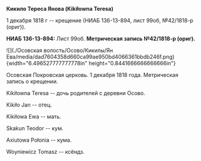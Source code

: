 **Кикило Тереса Янова (Kikiłowna Teresa)**

1 декабря 1818 г -- крещение (НИАБ 136-13-894, лист 99об, №42/1818-р
(ориг)).

**НИАБ 136-13-894:** Лист 99об. **Метрическая запись №42/1818-р
(ориг).**

![](./Осовская волость/Осово/Кикилы/Ян Ева/media/dad7604358d660ca99ae950bd4066361bbdb246f.png){width="6.496527777777778in"
height="0.8441666666666666in"}

Осовская Покровская церковь. 1 декабря 1818 года. Метрическая запись о
крещении.

Kikiłowna Teresa -- дочь родителей с деревни Осовo.

Kikiło Jan -- отец.

Kikiłowa Ewa -- мать.

Skakun Teodor -- кум.

Axiutowa Połonia -- кума.

Woyniewicz Tomasz -- ксёндз.
